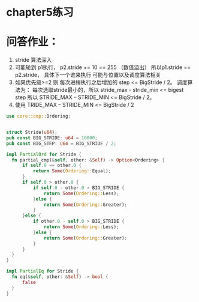 # chapter5练习

# 问答作业： 
1. stride 算法深入
  1. 可能轮到 p1执行， p2.stride += 10 == 255 （数值溢出） 所以p1.stride == p2.stride， 具体下一个谁来执行 可能与位置以及调度算法相关
  2. 如果优先级>=2 则 每次进程执行之后增加的 step <= BigStride / 2。 调度算法为： 每次选取stride最小的，所以 stride_max - stride_min <= bigest step 所以 STRIDE_MAX – STRIDE_MIN <= BigStride / 2。
  3. 使用 TRIDE_MAX – STRIDE_MIN <= BigStride / 2
  ```rust
use core::cmp::Ordering;


struct Stride(u64);
pub const BIG_STRIDE: u64 = 10000;
pub const BIG_STEP: u64 = BIG_STRIDE / 2;

impl PartialOrd for Stride {
    fn partial_cmp(&self, other: &Self) -> Option<Ordering> {
        if self.0 == other.0 {
            return Some(Ordering::Equal);
        }
        if self.0 > other.0 {
            if self.0 - other.0 > BIG_STRIDE {
                return Some(Ordering::Less);
            }else {
                return Some(Ordering::Greater);
            }
        }else {
            if other.0 - self.0 > BIG_STRIDE {
                return Some(Ordering::Less);
            }else {
                return Some(Ordering::Greater);
            }
        }
    }
}

impl PartialEq for Stride {
    fn eq(&self, other: &Self) -> bool {
        false
    }
}

  ```
